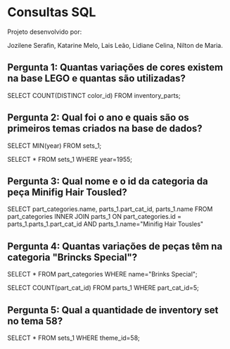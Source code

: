 # Consultas SQL
Projeto desenvolvido por:

Jozilene Serafin,
Katarine Melo,
Lais Leão,
Lidiane Celina,
Nilton de Maria.


## Pergunta 1: Quantas variações de cores existem na base LEGO e quantas são utilizadas?

SELECT COUNT(DISTINCT color_id) FROM inventory_parts;

## Pergunta 2: Qual foi o ano e quais são os primeiros temas criados na base de dados?

SELECT MIN(year) FROM sets_1;

SELECT * FROM sets_1 WHERE year=1955;

## Pergunta 3: Qual nome e o id da categoria da peça Minifig Hair Tousled?

SELECT part_categories.name, parts_1.part_cat_id, parts_1.name
FROM part_categories
INNER JOIN parts_1
ON part_categories.id = parts_1.parts_1.part_cat_id AND parts_1.name="Minifig Hair Tousles"

## Pergunta 4: Quantas variações de peças têm na categoria "Brincks Special"?

SELECT * FROM part_categories WHERE name="Brinks Special";

SELECT COUNT(part_cat_id) FROM parts_1 WHERE part_cat_id=5;

## Pergunta 5: Qual a quantidade de inventory set no tema 58?

SELECT * FROM sets_1 WHERE theme_id=58;
